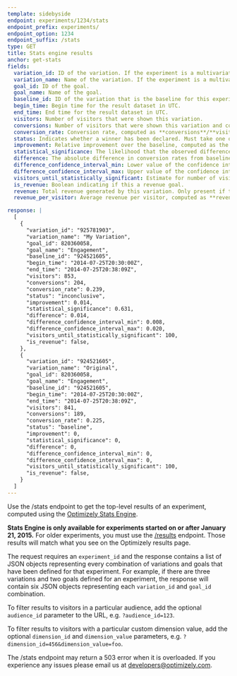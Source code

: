 ```yaml
---
template: sidebyside
endpoint: experiments/1234/stats
endpoint_prefix: experiments/
endpoint_option: 1234
endpoint_suffix: /stats
type: GET
title: Stats engine results
anchor: get-stats
fields:
  variation_id: ID of the variation. If the experiment is a multivariate test, this field is a list of variation IDs delimited by the “_” character. (The field is a string rather than an integer to support this case.)
  variation_name: Name of the variation. If the experiment is a multivariate test, this field is a list of variation names delimited by commas (“,”).
  goal_id: ID of the goal.
  goal_name: Name of the goal.
  baseline_id: ID of the variation that is the baseline for this experiment.
  begin_time: Begin time for the result dataset in UTC.
  end_time: End time for the result dataset in UTC.
  visitors: Number of visitors that were shown this variation.
  conversions: Number of visitors that were shown this variation and converted to the specified goal.
  conversion_rate: Conversion rate, computed as **conversions**/**visitors**. Only present if this is not a revenue goal.
  status: Indicates whether a winner has been declared. Must take one of the values `winner`, `loser`, or `inconclusive`. For baseline variations, the value is always `baseline`.
  improvement: Relative improvement over the baseline, computed as the ratio of **conversion_rate** values minus 1. For revenue goals, this is computed as the ratio of **revenue&#95;per&#95;visitor** values minus 1.
  statistical_significance: The likelihood that the observed difference in conversion rates is not due to chance.
  difference: The absolute difference in conversion rates from baseline. For revenue goals, the difference in **revenue&#95;per&#95;visitor** from baseline.
  difference_confidence_interval_min: Lower value of the confidence interval for **difference**.
  difference_confidence_interval_max: Upper value of the confidence interval for **difference**.
  visitors_until_statistically_significant: Estimate for number of visitors required to reach statistical significance.
  is_revenue: Boolean indicating if this a revenue goal.
  revenue: Total revenue generated by this variation. Only present if this is a revenue goal.
  revenue_per_visitor: Average revenue per visitor, computed as **revenue**/**visitors**. Only present if this is a revenue goal.

response: |
  [
    {
      "variation_id": "925781903",
      "variation_name": "My Variation",
      "goal_id": 820360058,
      "goal_name": "Engagement",
      "baseline_id": "924521605",
      "begin_time": "2014-07-25T20:30:00Z",
      "end_time": "2014-07-25T20:38:09Z",
      "visitors": 853,
      "conversions": 204,
      "conversion_rate": 0.239,
      "status": "inconclusive",
      "improvement": 0.014,
      "statistical_significance": 0.631,
      "difference": 0.014,
      "difference_confidence_interval_min": 0.008,
      "difference_confidence_interval_max": 0.020,
      "visitors_until_statistically_significant": 100,
      "is_revenue": false,
    },
    {
      "variation_id": "924521605",
      "variation_name": "Original",
      "goal_id": 820360058,
      "goal_name": "Engagement",
      "baseline_id": "924521605",
      "begin_time": "2014-07-25T20:30:00Z",
      "end_time": "2014-07-25T20:38:09Z",
      "visitors": 841,
      "conversions": 189,
      "conversion_rate": 0.225,
      "status": "baseline",
      "improvement": 0,
      "statistical_significance": 0,
      "difference": 0,
      "difference_confidence_interval_min": 0,
      "difference_confidence_interval_max": 0,
      "visitors_until_statistically_significant": 100,
      "is_revenue": false,
    }
  ]
---
```

Use the /stats endpoint to get the top-level results of an experiment, computed using the <a target="_blank" href="https://help.optimizely.com/hc/en-us/articles/200039895">Optimizely Stats Engine</a>.

<div class="attention attention--warning push--bottom">
<b>Stats Engine is only available for experiments started on or after January 21, 2015.</b> For older experiments, you must use the <a href="#get-results">/results</a> endpoint. Those results will match what you see on the Optimizely results page.
</div>

The request requires an `experiment_id` and the response contains a list of JSON objects representing every combination of variations and goals that have been defined for that experiment. For example, if there are three variations and two goals defined for an experiment, the response will contain six JSON objects representing each `variation_id` and `goal_id` combination.

To filter results to visitors in a particular audience, add the optional `audience_id` parameter to the URL, e.g. `?audience_id=123`.

To filter results to visitors with a particular custom dimension value, add the optional `dimension_id` and `dimension_value` parameters, e.g. `?dimension_id=456&dimension_value=foo`.

The /stats endpoint may return a 503 error when it is overloaded. If you experience any issues please email us at [developers@optimizely.com](mailto:developers@optimizely.com).
